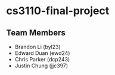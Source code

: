 # cs3110-final-project

## Team Members

- Brandon Li (byl23)
- Edward Duan (ewd24)
- Chris Parker (dcp243)
- Justin Chung (jjc397)
